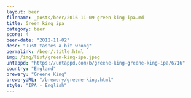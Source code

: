 ```yaml
---
layout: beer
filename: _posts/beer/2016-11-09-green-king-ipa.md
title: Green king ipa
category: beer
score: 4
beer-date: "2012-11-02"
desc: "Just tastes a bit wrong"
permalink: /beer/:title.html
img: /img/list/green-king-ipa.jpeg
untappd: "https://untappd.com/b/greene-king-greene-king-ipa/6716"
country: "England"
brewery: "Greene King"
breweryURL: "/brewery/greene-king.html"
style: "IPA - English"
---
```

